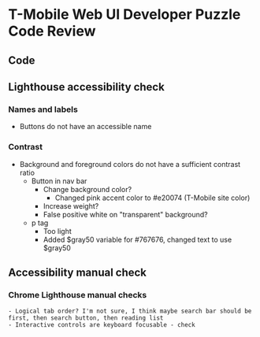 # T-Mobile Web UI Developer Puzzle Code Review

## Code

## Lighthouse accessibility check

### Names and labels
- Buttons do not have an accessible name

### Contrast
- Background and foreground colors do not have a sufficient contrast ratio
    - Button in nav bar
        - Change background color?
            - Changed pink accent color to #e20074 (T-Mobile site color)
        - Increase weight?
        - False positive white on "transparent" background?
    - p tag
        - Too light
        - Added $gray50 variable for #767676, changed text to use $gray50

## Accessibility manual check

### Chrome Lighthouse manual checks

    - Logical tab order? I'm not sure, I think maybe search bar should be first, then search button, then reading list
    - Interactive controls are keyboard focusable - check
